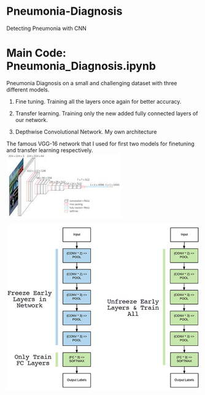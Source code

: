 # Pneumonia-Diagnosis
Detecting Pneumonia with CNN

# Main Code: Pneumonia_Diagnosis.ipynb

Pneumonia Diagnosis on a small and challenging dataset with three different models.
1. Fine tuning.
Training all the layers once again for better accuracy.

2. Transfer learning.
Training only the new added fully connected layers of our network.

3. Depthwise Convolutional Network.
My own architecture

The famous VGG-16 network that I used for first two models for finetuning and transfer learning respectively.
![VGG-16 ](https://github.com/Kaif10/Pneumonia-Diagnosis/blob/master/vgg16.jpg)

![VGG-16 ](https://github.com/Kaif10/Pneumonia-Diagnosis/blob/master/img.png)


